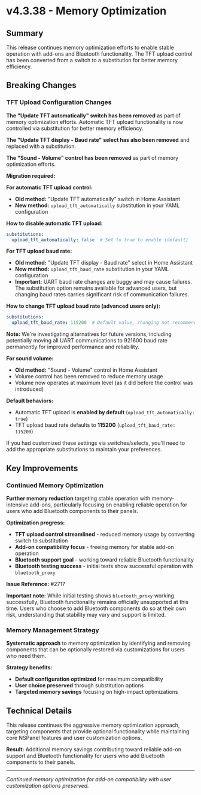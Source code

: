 # v4.3.38 - Memory Optimization

## Summary

This release continues memory optimization efforts to enable stable operation with add-ons and Bluetooth functionality.
The TFT upload control has been converted from a switch to a substitution for better memory efficiency.

## Breaking Changes

### TFT Upload Configuration Changes

**The "Update TFT automatically" switch has been removed** as part of memory optimization efforts.
Automatic TFT upload functionality is now controlled via substitution for better memory efficiency.

**The "Update TFT display - Baud rate" select has also been removed** and replaced with a substitution.

**The "Sound - Volume" control has been removed** as part of memory optimization efforts.

**Migration required:**

**For automatic TFT upload control:**
- **Old method:** "Update TFT automatically" switch in Home Assistant
- **New method:** `upload_tft_automatically` substitution in your YAML configuration

**How to disable automatic TFT upload:**
```yaml
substitutions:
  upload_tft_automatically: false  # Set to true to enable (default)
```

**For TFT upload baud rate:**
- **Old method:** "Update TFT display - Baud rate" select in Home Assistant
- **New method:** `upload_tft_baud_rate` substitution in your YAML configuration
- **Important:** UART baud rate changes are buggy and may cause failures.
  The substitution option remains available for advanced users,
  but changing baud rates carries significant risk of communication failures.

**How to change TFT upload baud rate (advanced users only):**
```yaml
substitutions:
  upload_tft_baud_rate: 115200  # Default value, changing not recommended due to UART bugs
```

**Note:** We're investigating alternatives for future versions,
including potentially moving all UART communications to 921600 baud rate permanently for improved performance and reliability.

**For sound volume:**
- **Old method:** "Sound - Volume" control in Home Assistant
- Volume control has been removed to reduce memory usage
- Volume now operates at maximum level (as it did before the control was introduced)

**Default behaviors:** 
- Automatic TFT upload is **enabled by default** (`upload_tft_automatically: true`)
- TFT upload baud rate defaults to **115200** (`upload_tft_baud_rate: 115200`)

If you had customized these settings via switches/selects, you'll need to add the appropriate substitutions to maintain your preferences.

## Key Improvements

### Continued Memory Optimization

**Further memory reduction** targeting stable operation with memory-intensive add-ons,
particularly focusing on enabling reliable operation for users who add Bluetooth components to their panels.

**Optimization progress:**
- **TFT upload control streamlined** - reduced memory usage by converting switch to substitution
- **Add-on compatibility focus** - freeing memory for stable add-on operation
- **Bluetooth support goal** - working toward reliable Bluetooth functionality
- **Bluetooth testing success** - initial tests show successful operation with `bluetooth_proxy`

**Issue Reference:** #2717

**Important note:** While initial testing shows `bluetooth_proxy` working successfully,
Bluetooth functionality remains officially unsupported at this time.
Users who choose to add Bluetooth components do so at their own risk, understanding that stability may vary and support is limited.

### Memory Management Strategy

**Systematic approach** to memory optimization by identifying and removing components
that can be optionally restored via customizations for users who need them.

**Strategy benefits:**
- **Default configuration optimized** for maximum compatibility
- **User choice preserved** through substitution options
- **Targeted memory savings** focusing on high-impact optimizations

## Technical Details

This release continues the aggressive memory optimization approach,
targeting components that provide optional functionality while maintaining
core NSPanel features and user customization options.

**Result:** Additional memory savings contributing toward reliable add-on support and Bluetooth functionality
for users who add Bluetooth components to their panels.

---

*Continued memory optimization for add-on compatibility with user customization options preserved.*
